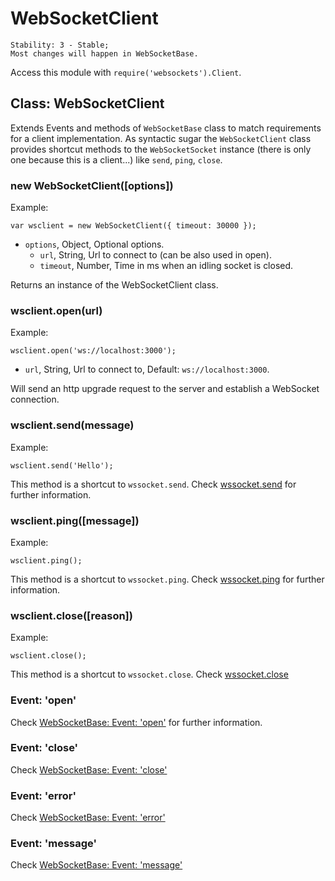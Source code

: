# WebSocketClient

    Stability: 3 - Stable; 
    Most changes will happen in WebSocketBase. 

Access this module with `require('websockets').Client`.

## Class: WebSocketClient

Extends Events and methods of `WebSocketBase` class to match requirements for a client implementation.
As syntactic sugar the `WebSocketClient` class provides shortcut methods to the `WebSocketSocket` 
instance (there is only one because this is a client...) like `send`, `ping`, `close`.

### new WebSocketClient([options])

Example:

    var wsclient = new WebSocketClient({ timeout: 30000 });

* `options`, Object, Optional options.
    * `url`, String, Url to connect to (can be also used in open).
    * `timeout`, Number, Time in ms when an idling socket is closed.

Returns an instance of the WebSocketClient class.

### wsclient.open(url)

Example:

    wsclient.open('ws://localhost:3000');

* `url`, String, Url to connect to, Default: `ws://localhost:3000`.

Will send an http upgrade request to the server and establish a WebSocket connection.

### wsclient.send(message)

Example:

    wsclient.send('Hello');

This method is a shortcut to `wssocket.send`.
Check [wssocket.send](https://github.com/bodokaiser/node-websockets/blob/master/doc/socket.md#wssocketsendmessage)
for further information.

### wsclient.ping([message])

Example:

    wsclient.ping();

This method is a shortcut to `wssocket.ping`.
Check [wssocket.ping](https://github.com/bodokaiser/node-websockets/blob/master/doc/socket.md#wssocketpingbody)
for further information.

### wsclient.close([reason])

Example:

    wsclient.close();

This method is a shortcut to `wssocket.close`.
Check [wssocket.close](https://github.com/bodokaiser/node-websockets/blob/master/doc/socket.md#wssocketclosereason)

### Event: 'open'

Check [WebSocketBase: Event: 'open'](https://github.com/bodokaiser/node-websockets/blob/master/doc/base.md#event-open)
for further information.

### Event: 'close'

Check [WebSocketBase: Event: 'close'](https://github.com/bodokaiser/node-websockets/blob/master/doc/base.md#event-close)

### Event: 'error'

Check [WebSocketBase: Event: 'error'](https://github.com/bodokaiser/node-websockets/blob/master/doc/base.md#event-error)

### Event: 'message'

Check [WebSocketBase: Event: 'message'](https://github.com/bodokaiser/node-websockets/blob/master/doc/base.md#event-message)
